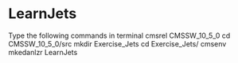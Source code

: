 # LearnJets
Type the following commands in terminal
cmsrel CMSSW_10_5_0
cd CMSSW_10_5_0/src
mkdir Exercise_Jets
cd Exercise_Jets/
cmsenv
mkedanlzr LearnJets
